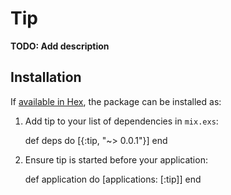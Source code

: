 # Tip

**TODO: Add description**

## Installation

If [available in Hex](https://hex.pm/docs/publish), the package can be installed as:

  1. Add tip to your list of dependencies in `mix.exs`:

        def deps do
          [{:tip, "~> 0.0.1"}]
        end

  2. Ensure tip is started before your application:

        def application do
          [applications: [:tip]]
        end


